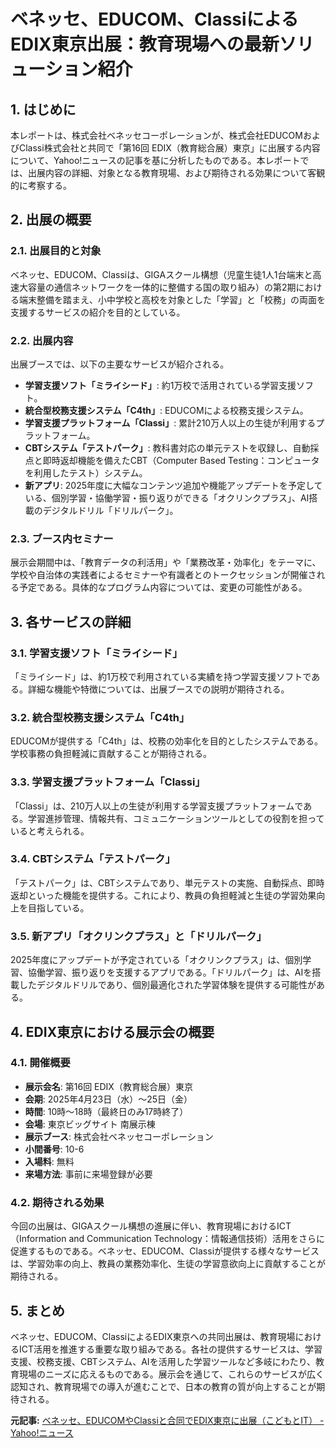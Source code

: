 # ベネッセ、EDUCOM、ClassiによるEDIX東京出展：教育現場への最新ソリューション紹介

## 1. はじめに

本レポートは、株式会社ベネッセコーポレーションが、株式会社EDUCOMおよびClassi株式会社と共同で「第16回 EDIX（教育総合展）東京」に出展する内容について、Yahoo!ニュースの記事を基に分析したものである。本レポートでは、出展内容の詳細、対象となる教育現場、および期待される効果について客観的に考察する。

## 2. 出展の概要

### 2.1. 出展目的と対象

ベネッセ、EDUCOM、Classiは、GIGAスクール構想（児童生徒1人1台端末と高速大容量の通信ネットワークを一体的に整備する国の取り組み）の第2期における端末整備を踏まえ、小中学校と高校を対象とした「学習」と「校務」の両面を支援するサービスの紹介を目的としている。

### 2.2. 出展内容

出展ブースでは、以下の主要なサービスが紹介される。

* **学習支援ソフト「ミライシード」**: 約1万校で活用されている学習支援ソフト。
* **統合型校務支援システム「C4th」**: EDUCOMによる校務支援システム。
* **学習支援プラットフォーム「Classi」**: 累計210万人以上の生徒が利用するプラットフォーム。
* **CBTシステム「テストパーク」**: 教科書対応の単元テストを収録し、自動採点と即時返却機能を備えたCBT（Computer Based Testing：コンピュータを利用したテスト）システム。
* **新アプリ**: 2025年度に大幅なコンテンツ追加や機能アップデートを予定している、個別学習・協働学習・振り返りができる「オクリンクプラス」、AI搭載のデジタルドリル「ドリルパーク」。

### 2.3. ブース内セミナー

展示会期間中は、「教育データの利活用」や「業務改革・効率化」をテーマに、学校や自治体の実践者によるセミナーや有識者とのトークセッションが開催される予定である。具体的なプログラム内容については、変更の可能性がある。

## 3. 各サービスの詳細

### 3.1. 学習支援ソフト「ミライシード」

「ミライシード」は、約1万校で利用されている実績を持つ学習支援ソフトである。詳細な機能や特徴については、出展ブースでの説明が期待される。

### 3.2. 統合型校務支援システム「C4th」

EDUCOMが提供する「C4th」は、校務の効率化を目的としたシステムである。学校事務の負担軽減に貢献することが期待される。

### 3.3. 学習支援プラットフォーム「Classi」

「Classi」は、210万人以上の生徒が利用する学習支援プラットフォームである。学習進捗管理、情報共有、コミュニケーションツールとしての役割を担っていると考えられる。

### 3.4. CBTシステム「テストパーク」

「テストパーク」は、CBTシステムであり、単元テストの実施、自動採点、即時返却といった機能を提供する。これにより、教員の負担軽減と生徒の学習効果向上を目指している。

### 3.5. 新アプリ「オクリンクプラス」と「ドリルパーク」

2025年度にアップデートが予定されている「オクリンクプラス」は、個別学習、協働学習、振り返りを支援するアプリである。「ドリルパーク」は、AIを搭載したデジタルドリルであり、個別最適化された学習体験を提供する可能性がある。

## 4. EDIX東京における展示会の概要

### 4.1. 開催概要

* **展示会名**: 第16回 EDIX（教育総合展）東京
* **会期**: 2025年4月23日（水）～25日（金）
* **時間**: 10時～18時（最終日のみ17時終了）
* **会場**: 東京ビッグサイト 南展示棟
* **展示ブース**: 株式会社ベネッセコーポレーション
* **小間番号**: 10-6
* **入場料**: 無料
* **来場方法**: 事前に来場登録が必要

### 4.2. 期待される効果

今回の出展は、GIGAスクール構想の進展に伴い、教育現場におけるICT（Information and Communication Technology：情報通信技術）活用をさらに促進するものである。ベネッセ、EDUCOM、Classiが提供する様々なサービスは、学習効率の向上、教員の業務効率化、生徒の学習意欲向上に貢献することが期待される。

## 5. まとめ

ベネッセ、EDUCOM、ClassiによるEDIX東京への共同出展は、教育現場におけるICT活用を推進する重要な取り組みである。各社の提供するサービスは、学習支援、校務支援、CBTシステム、AIを活用した学習ツールなど多岐にわたり、教育現場のニーズに応えるものである。展示会を通じて、これらのサービスが広く認知され、教育現場での導入が進むことで、日本の教育の質が向上することが期待される。


**元記事:** [ベネッセ、EDUCOMやClassiと合同でEDIX東京に出展（こどもとIT） - Yahoo!ニュース](https://news.yahoo.co.jp/articles/6c3092b57cc11ea5e5eb525a6e157acb31e84264)